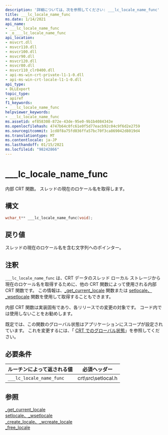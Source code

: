 ```yaml
---
description: '詳細については、次を参照してください: ___lc_locale_name_func'
title: ___lc_locale_name_func
ms.date: 1/14/2021
api_name:
- ___lc_locale_name_func
- _o____lc_locale_name_func
api_location:
- msvcrt.dll
- msvcr110.dll
- msvcr100.dll
- msvcr90.dll
- msvcr120.dll
- msvcr80.dll
- msvcr110_clr0400.dll
- api-ms-win-crt-private-l1-1-0.dll
- api-ms-win-crt-locale-l1-1-0.dll
api_type:
- DLLExport
topic_type:
- apiref
f1_keywords:
- ___lc_locale_name_func
helpviewer_keywords:
- ___lc_locale_name_func
ms.assetid: ef858308-872e-43de-95e0-9b1b4084343e
ms.openlocfilehash: 4747b64c0fc61e0f5d77eacb92c04c9f6d2e2759
ms.sourcegitcommit: 1cd8f8a75fd036ffa57bc70f3ca869042d8019d4
ms.translationtype: MT
ms.contentlocale: ja-JP
ms.lasthandoff: 01/15/2021
ms.locfileid: "98242866"
---
```

# <a name="___lc_locale_name_func"></a>___lc_locale_name_func

内部 CRT 関数。 スレッドの現在のロケール名を取得します。

## <a name="syntax"></a>構文

```cpp
wchar_t** ___lc_locale_name_func(void);
```

## <a name="return-value"></a>戻り値

スレッドの現在のロケール名を含む文字列へのポインター。

## <a name="remarks"></a>注釈

`___lc_locale_name_func` は、CRT データのスレッド ローカル ストレージから現在のロケール名を取得するために、他の CRT 関数によって使用される内部 CRT 関数です。 この情報は、[_get_current_locale](../c-runtime-library/reference/get-current-locale.md) 関数または [setlocale、_wsetlocale](../c-runtime-library/reference/setlocale-wsetlocale.md) 関数を使用して取得することもできます。

内部 CRT 関数は実装固有であり、各リリースでの変更の対象です。 コード内では使用しないことをお勧めします。

既定では、この関数のグローバル状態はアプリケーションにスコープが設定されています。 これを変更するには、「 [CRT でのグローバル状態](global-state.md)」を参照してください。

## <a name="requirements"></a>必要条件

|ルーチンによって返される値|必須ヘッダー|
|-------------|---------------------|
|`___lc_locale_name_func`|crt\src\setlocal.h|

## <a name="see-also"></a>参照

[_get_current_locale](../c-runtime-library/reference/get-current-locale.md)<br/>
[setlocale、_wsetlocale](../c-runtime-library/reference/setlocale-wsetlocale.md)<br/>
[_create_locale、_wcreate_locale](../c-runtime-library/reference/create-locale-wcreate-locale.md)<br/>
[_free_locale](../c-runtime-library/reference/free-locale.md)
